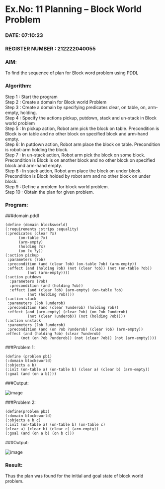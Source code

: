 # Ex.No: 11  Planning –  Block World Problem 
### DATE: 07:10:23                                                                            
### REGISTER NUMBER : 212222040055
### AIM: 
To find the sequence of plan for Block word problem using PDDL  
###  Algorithm:
Step 1 :  Start the program <br>
Step 2 : Create a domain for Block world Problem <br>
Step 3 :  Create a domain by specifying predicates clear, on table, on, arm-empty, holding. <br>
Step 4 : Specify the actions pickup, putdown, stack and un-stack in Block world problem <br>
Step 5 :  In pickup action, Robot arm pick the block on table. Precondition is Block is on table and no other block on specified block and arm-hand empty.<br>
Step 6:  In putdown action, Robot arm place the block on table. Precondition is robot-arm holding the block.<br>
Step 7 : In un-stack action, Robot arm pick the block on some block. Precondition is Block is on another block and no other block on specified block and arm-hand empty.<br>
Step 8 : In stack action, Robot arm place the block on under block. Precondition is Block holded by robot arm and no other block on under block.<br>
Step 9 : Define a problem for block world problem.<br> 
Step 10 : Obtain the plan for given problem.<br> 
     
### Program:
###domain.pddl
```
(define (domain blocksworld)
(:requirements :strips :equality)
(:predicates (clear ?x)
      (on-table ?x)
      (arm-empty)
      (holding ?x)
      (on ?x ?y))
(:action pickup
 :parameters (?ob)
 :precondition (and (clear ?ob) (on-table ?ob) (arm-empty))
 :effect (and (holding ?ob) (not (clear ?ob)) (not (on-table ?ob))
          (not (arm-empty))))
(:action putdown
  :parameters (?ob)
  :precondition (and (holding ?ob))
  :effect (and (clear ?ob) (arm-empty) (on-table ?ob)
          (not (holding ?ob))))
(:action stack
 :parameters (?ob ?underob)
 :precondition (and (clear ?underob) (holding ?ob))
 :effect (and (arm-empty) (clear ?ob) (on ?ob ?underob)
          (not (clear ?underob)) (not (holding ?ob))))
(:action unstack
 :parameters (?ob ?underob)
 :precondition (and (on ?ob ?underob) (clear ?ob) (arm-empty))
:effect (and (holding ?ob) (clear ?underob)
       (not (on ?ob ?underob)) (not (clear ?ob)) (not (arm-empty))))
```

###Problem 1:

```
(define (problem pb1)
(:domain blocksworld)
(:objects a b)
(:init (on-table a) (on-table b) (clear a) (clear b) (arm-empty))
(:goal (and (on a b))))
```

###Output:


![image](https://github.com/Hemapriyaranganathan/AI_Lab_2023-24/assets/119476111/60fe331f-d0ae-4131-981e-eeaf61c0b8a9)

###Problem 2:

```
(define(problem pb3)
(:domain blocksworld)
(:objects a b c)
(:init (on-table a) (on-table b) (on-table c)
(clear a) (clear b) (clear c) (arm-empty))
(:goal (and (on a b) (on b c)))
```
###Output:


![image](https://github.com/Hemapriyaranganathan/AI_Lab_2023-24/assets/119476111/12dd5114-e135-45a7-989f-706ae3c5dc96)



       
       












### Result:
Thus the plan was found for the initial and goal state of block world problem.
